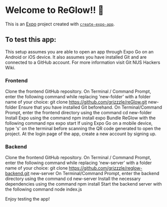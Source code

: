 # Welcome to ReGlow!! 👋

This is an [Expo](https://expo.dev) project created with [`create-expo-app`](https://www.npmjs.com/package/create-expo-app).

## To test this app:
This setup assumes you are able to open an app through Expo Go on an Android or iOS device.
It also assumes you have installed Git and are connected to a GitHub account. For more information visit Git NUS Hackers Wiki.

### Frontend
Clone the frontend GitHub repository. On Terminal / Command Prompt, enter the following command while replacing ‘new-folder’ with a folder name of your choice: 
git clone https://github.com/grizzzle/reGlow.git new-folder
Ensure that you have installed Git beforehand. 
On Terminal/Command Prompt, enter the frontend directory using the command cd new-folder
Install Expo using the command npm install expo
Bundle ReGlow with the following command npx expo start
If using Expo Go on a mobile device, type 's' on the terminal before scanning the QR code generated to open the project.
At the login page of the app, create a new account by signing up. 

### Backend
Clone the frontend GitHub repository. On Terminal / Command Prompt, enter the following command while replacing ‘new-server’ with a folder name of your choice: 
git clone https://github.com/grizzzle/reglow-backend.git new-server
On Terminal/Command Prompt, enter the backend directory using the command cd new-server
Install the necessary dependencies using the command npm install
Start the backend server with the following command node index.js

Enjoy testing the app!
